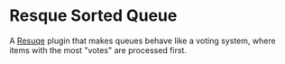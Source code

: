 # Resque Sorted Queue

A [Resuqe][0] plugin that makes queues behave like a voting system, where
items with the most "votes" are processed first.

[0]: https://github.com/defunkt/resque